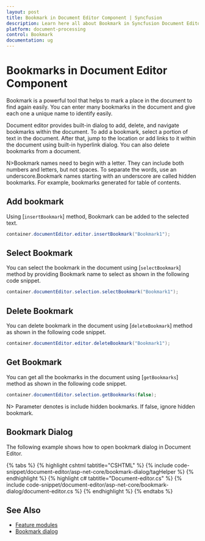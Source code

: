 ```yaml
---
layout: post
title: Bookmark in Document Editor Component | Syncfusion
description: Learn here all about Bookmark in Syncfusion Document Editor component of Syncfusion Essential JS 2 and more.
platform: document-processing
control: Bookmark
documentation: ug
---
```



# Bookmarks in Document Editor Component

Bookmark is a powerful tool that helps to mark a place in the document to find again easily. You can enter many bookmarks in the document and give each one a unique name to identify easily.

Document editor provides built-in dialog to add, delete, and navigate bookmarks within the document. To add a bookmark, select a portion of text in the document. After that, jump to the location or add links to it within the document using built-in hyperlink dialog. You can also delete bookmarks from a document.

N>Bookmark names need to begin with a letter. They can include both numbers and letters, but not spaces. To separate the words, use an underscore.Bookmark names starting with an underscore are called hidden bookmarks. For example, bookmarks generated for table of contents.

## Add bookmark

Using [`insertBookmark`] method, Bookmark can be added to the selected text.

```csharp
container.documentEditor.editor.insertBookmark("Bookmark1");
```

## Select Bookmark

You can select the bookmark in the document using [`selectBookmark`] method by providing Bookmark name to select as shown in the following code snippet.

```csharp
container.documentEditor.selection.selectBookmark("Bookmark1");
```

## Delete Bookmark

You can delete bookmark in the document using [`deleteBookmark`] method as shown in the following code snippet.

```csharp
container.documentEditor.editor.deleteBookmark("Bookmark1");
```

## Get Bookmark

You can get all the bookmarks in the document using [`getBookmarks`] method as shown in the following code snippet.

```csharp
container.documentEditor.selection.getBookmarks(false);
```

N> Parameter denotes is include hidden bookmarks. If false, ignore hidden bookmark.

## Bookmark Dialog

The following example shows how to open bookmark dialog in Document Editor.

{% tabs %}
{% highlight cshtml tabtitle="CSHTML" %}
{% include code-snippet/document-editor/asp-net-core/bookmark-dialog/tagHelper %}
{% endhighlight %}
{% highlight c# tabtitle="Document-editor.cs" %}
{% include code-snippet/document-editor/asp-net-core/bookmark-dialog/document-editor.cs %}
{% endhighlight %}
{% endtabs %}

## See Also

* [Feature modules](../asp-net-core/feature-module)
* [Bookmark dialog](../asp-net-core/dialog#bookmark-dialog)
